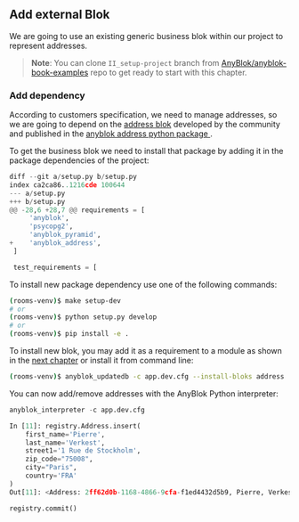 ## Add external Blok

We are going to use an existing generic business blok within our project to
represent addresses.

> **Note**: You can clone ``II_setup-project`` branch from
> [AnyBlok/anyblok-book-examples][gh_abe] repo to get ready to start
> with this chapter.

### Add dependency

According to customers specification, we need to manage addresses, so
we are going to depend on the [address blok][gh_address_blok] developed
by the community and published in the [anyblok address python package
][pypi_address_blok].

To get the business blok we need to install that package by adding it in
the package dependencies of the project:

```python
diff --git a/setup.py b/setup.py
index ca2ca86..1216cde 100644
--- a/setup.py
+++ b/setup.py
@@ -28,6 +28,7 @@ requirements = [
     'anyblok',
     'psycopg2',
     'anyblok_pyramid',
+    'anyblok_address',
 ]

 test_requirements = [
```

To install new package dependency use one of the following commands:

```bash
(rooms-venv)$ make setup-dev
# or
(rooms-venv)$ python setup.py develop
# or
(rooms-venv)$ pip install -e .
```

To install new blok, you may add it as a requirement to a module
as shown in the [next chapter](./02_extend_blok.md) or install it
from command line:

```bash
(rooms-venv)$ anyblok_updatedb -c app.dev.cfg --install-bloks address
```

You can now add/remove addresses with the AnyBlok Python interpreter:
```python
anyblok_interpreter -c app.dev.cfg

In [11]: registry.Address.insert(
    first_name='Pierre',
    last_name='Verkest',
    street1='1 Rue de Stockholm',
    zip_code="75008",
    city="Paris",
    country='FRA'
)
Out[11]: <Address: 2ff62d0b-1168-4866-9cfa-f1ed4432d5b9, Pierre, Verkest, None, 75008, Country(alpha_2='FR', alpha_3='FRA', name='France', numeric='250', official_name='French Republic') [RO=False] >

registry.commit()
```

[pypi_address_blok]: https://pypi.org/project/anyblok_address/
[gh_address_blok]: https://github.com/AnyBlok/anyblok_address/tree/master/anyblok_address/bloks/address
[gh_abe]: https://github.com/AnyBlok/anyblok-book-examples
